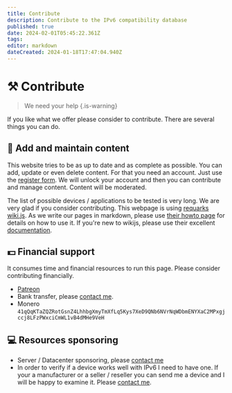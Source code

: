 ```yaml
---
title: Contribute
description: Contribute to the IPv6 compatibility database
published: true
date: 2024-02-01T05:45:22.361Z
tags: 
editor: markdown
dateCreated: 2024-01-18T17:47:04.940Z
---
```


# :hammer_and_pick: Contribute

> We need your help
{.is-warning}

If you like what we offer please consider to contribute. There are several things you can do.

## :pencil: Add and maintain content
This website tries to be as up to date and as complete as possible. You can add, update or even delete content. For that you need an account. Just use the [register form](/register). We will unlock your account and then you can contribute and manage content. Content will be moderated.

The list of possible devices / applications to be tested is very long. We are very glad if you consider contributing. This webpage is using [requarks wiki.js](https://js.wiki/). As we write our pages in markdown, please use [their howto page](https://docs.requarks.io/en/editors/markdown) for details on how to use it. If you're new to wikijs, please use their excellent [documentation](https://docs.requarks.io/guide/intro).




## :dollar: Financial support
It consumes time and financial resources to run this page. Please consider contributing financially.
- [Patreon](https://www.patreon.com/junicast)
- Bank transfer, please [contact me](https://wiki.junicast.de/de/JochenDemmer).
- Monero `41qQqKTaZQZRotGsnZ4LhhbgXmyTmXfLq5Kys7XeD9QNb6NVrNqWDbmENYXaC2MPxgjccj8LFzPWxciCmWL1vB4dMHe9VeH`

## :computer: Resources sponsoring
- Server / Datacenter sponsoring, please [contact me](https://wiki.junicast.de/de/JochenDemmer)
- In order to verify if a device works well with IPv6 I need to have one. If your a manufacturer or a seller / reseller you can send me a device and I will be happy to examine it. Please [contact me](https://wiki.junicast.de/de/JochenDemmer).